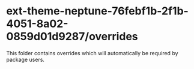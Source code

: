 # ext-theme-neptune-76febf1b-2f1b-4051-8a02-0859d01d9287/overrides

This folder contains overrides which will automatically be required by package users.
